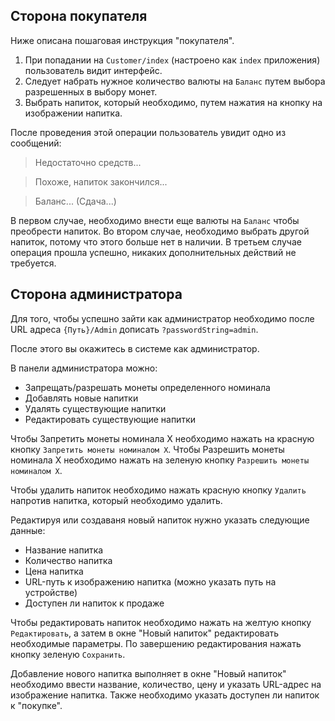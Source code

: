 ## Сторона покупателя
Ниже описана пошаговая инструкция "покупателя".

1. При попадании на `Customer/index` (настроено как `index` приложения) пользователь видит интерфейс.
2. Следует набрать нужное количество валюты на `Баланс` путем выбора разрешенных в выбору монет.
3. Выбрать напиток, который необходимо, путем нажатия на кнопку на изображении напитка.

После проведения этой операции пользователь увидит одно из сообщений:
> Недостаточно средств...
 
> Похоже, напиток закончился...

> Баланс... (Сдача...)

В первом случае, необходимо внести еще валюты на `Баланс` чтобы преобрести напиток.
Во втором случае, необходимо выбрать другой напиток, потому что этого больше нет в наличии.
В третьем случае операция прошла успешно, никаких дополнительных действий не требуется.

## Сторона администратора
Для того, чтобы успешно зайти как администратор необходимо после URL адреса `{Путь}/Admin` дописать `?passwordString=admin`.

После этого вы окажитесь в системе как администратор.

В панели администратора можно:
* Запрещать/разрешать монеты определенного номинала
* Добавлять новые напитки
* Удалять существующие напитки
* Редактировать существующие напитки

Чтобы Запретить монеты номинала Х необходимо нажать на красную кнопку `Запретить монеты номиналом X`. Чтобы Разрешить монеты номинала Х необходимо нажать на зеленую кнопку `Разрешить монеты номиналом X`.

Чтобы удалить напиток необходимо нажать красную кнопку `Удалить` напротив напитка, который необходимо удалить.

Редактируя или создаваня новый напиток нужно указать следующие данные:
* Название напитка
* Количество напитка
* Цена напитка
* URL-путь к изображению напитка (можно указать путь на устройстве)
* Доступен ли напиток к продаже

Чтобы редактировать напиток необходимо нажать на желтую кнопку `Редактировать`, а затем в окне "Новый напиток" редактировать необходимые параметры. По завершению редактирования нажать кнопку зеленую `Сохранить`.

Добавление нового напитка выполняет в окне "Новый напиток" необходимо ввести название, количество, цену и указать URL-адрес на изображение напитка. Также необходимо указать доступен ли напиток к "покупке".
